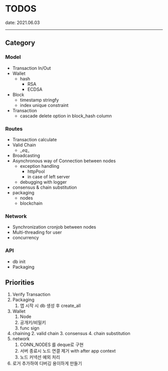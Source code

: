 # TODOS

date: 2021.06.03

---

## Category

### Model

- Transaction In/Out
- Wallet
  - hash
    - RSA
    - ECDSA
- Block
  - timestamp stringfy
  - index unique constraint
- Transaction
  - cascade delete option in block_hash column

### Routes

- Transaction calculate
- Valid Chain
  - \__eq__
- Broadcasting
- Asynchronous way of Connection between nodes
  - exception handling
    - httpPool
    - in case of left server
  - debugging with logger
- consensus & chain substitution
- packaging
  - nodes
  - blockchain

### Network

- Synchronization cronjob between nodes
- Multi-threading for user
- concurrency

### API

- db init
- Packaging

## Priorities

1. Verify Transaction
2. Packaging
    1. 앱 시작 시 db 생성 후 create_all
3. Wallet
    1. Node
    2. 공개키/비밀키
    3. func sign
4. chaining
    2. valid chain
    3. consensus
    4. chain substitution
5. network
    1. CONN_NODES 를 deque로 구현
    2. 서버 종료시 노드 연결 제거 with after app context
    3. 노드 커넥션 예외 처리
6. 로거 추가하여 디버깅 용이하게 만들기
